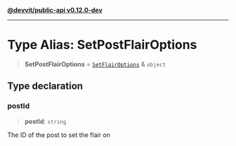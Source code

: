[**@devvit/public-api v0.12.0-dev**](../../README.md)

---

# Type Alias: SetPostFlairOptions

> **SetPostFlairOptions** = [`SetFlairOptions`](SetFlairOptions.md) & `object`

## Type declaration

### postId

> **postId**: `string`

The ID of the post to set the flair on
